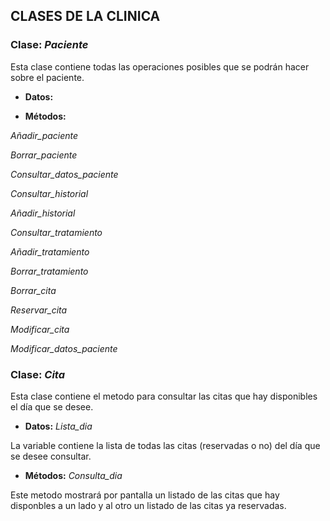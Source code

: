 ## **CLASES DE LA CLINICA**

### **Clase:** *Paciente*
Esta clase contiene todas las operaciones posibles que se podrán hacer sobre el paciente.

* **Datos:**


* **Métodos:**

*Añadir_paciente*

*Borrar_paciente*

*Consultar_datos_paciente*

*Consultar_historial*

*Añadir_historial*

*Consultar_tratamiento*

*Añadir_tratamiento*

*Borrar_tratamiento*

*Borrar_cita*

*Reservar_cita*

*Modificar_cita*

*Modificar_datos_paciente*


### **Clase:** *Cita*

Esta clase contiene el metodo para consultar las citas que hay disponibles el día que se desee.


* **Datos:**
*Lista_dia*

La variable contiene la lista de todas las citas (reservadas o no) del día que se desee consultar.


* **Métodos:**
*Consulta_dia*

Este metodo mostrará por pantalla un listado de las citas que hay disponbles a un lado y al otro un listado de las citas ya reservadas.
